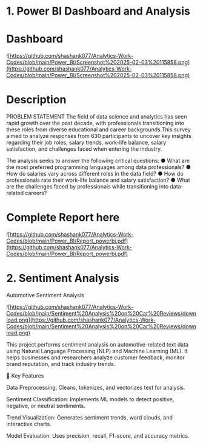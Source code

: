 # 1. Power BI Dashboard and Analysis
# Dashboard
![https://github.com/shashank077/Analytics-Work-Codes/blob/main/Power_BI/Screenshot%202025-02-03%20115858.png](https://github.com/shashank077/Analytics-Work-Codes/blob/main/Power_BI/Screenshot%202025-02-03%20115858.png)
# Description
PROBLEM STATEMENT 
The field of data science and analytics has seen rapid growth over the past decade, with 
professionals transitioning into these roles from diverse educational and career backgrounds.This 
survey aimed to analyze responses from 630 participants to uncover key insights regarding their 
job roles, salary trends, work-life balance, salary satisfaction, and challenges faced when 
entering the industry. 

The analysis seeks to answer the following critical questions: 
● What are the most preferred programming languages among data professionals? 
● How do salaries vary across different roles in the data field? 
● How do professionals rate their work-life balance and salary satisfaction? 
● What are the challenges faced by professionals while transitioning into data-related 
careers? 

# Complete Report here
![https://github.com/shashank077/Analytics-Work-Codes/blob/main/Power_BI/Report_powerbi.pdf](https://github.com/shashank077/Analytics-Work-Codes/blob/main/Power_BI/Report_powerbi.pdf)

# 2. Sentiment Analysis

Automotive Sentiment Analysis 

![https://github.com/shashank077/Analytics-Work-Codes/blob/main/Sentiment%20Analysis%20on%20Car%20Reviews/download.png](https://github.com/shashank077/Analytics-Work-Codes/blob/main/Sentiment%20Analysis%20on%20Car%20Reviews/download.png)

This project performs sentiment analysis on automotive-related text data using Natural Language Processing (NLP) and Machine Learning (ML). It helps businesses and researchers analyze customer feedback, monitor brand reputation, and track industry trends.

🚗 Key Features

Data Preprocessing: Cleans, tokenizes, and vectorizes text for analysis.

Sentiment Classification: Implements ML models to detect positive, negative, or neutral sentiments.

Trend Visualization: Generates sentiment trends, word clouds, and interactive charts.

Model Evaluation: Uses precision, recall, F1-score, and accuracy metrics.
